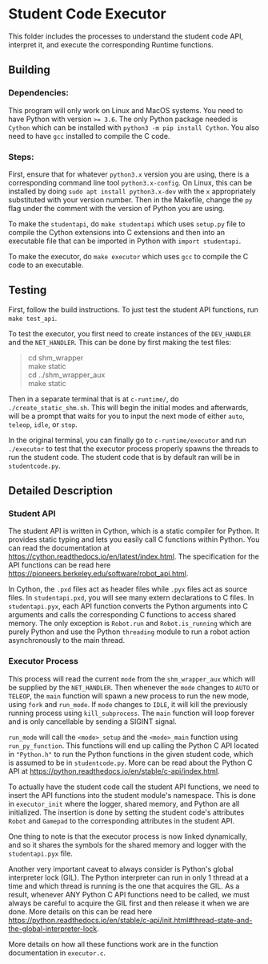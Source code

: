 # Student Code Executor

This folder includes the processes to understand the student code API, interpret it, and execute the corresponding Runtime functions. 

## Building

### Dependencies:
This program will only work on Linux and MacOS systems. You need to have Python with version `>= 3.6`. The only Python package needed is `Cython` which can be installed with `python3 -m pip install Cython`. You also need to have `gcc` installed to compile the C code.

### Steps:
First, ensure that for whatever `python3.x` version you are using, there is a corresponding command line tool `python3.x-config`. On Linux, this can be installed by doing `sudo apt install python3.x-dev` with the `x` appropriately substituted with your version number. Then in the Makefile, change the `py` flag under the comment with the version of Python you are using.

To make the `studentapi`, do `make studentapi` which uses `setup.py` file to compile the Cython extensions into C extensions and then into an executable file that can be imported in Python with `import studentapi`.

To make the executor, do `make executor` which uses `gcc` to compile the C code to an executable.

## Testing
First, follow the build instructions. To just test the student API functions, run `make test_api`. 

To test the executor, you first need to create instances of the `DEV_HANDLER` and the `NET_HANDLER`. This can be done by first making the test files:

> cd shm_wrapper  
> make static  
> cd ../shm_wrapper_aux  
> make static

Then in a separate terminal that is at `c-runtime/`, do `./create_static_shm.sh`. This will begin the initial modes and afterwards, will be a prompt that waits for you to input the next mode of either `auto`, `teleop`, `idle`, or `stop`.

In the original terminal, you can finally go to `c-runtime/executor` and run `./executor` to test that the executor process properly spawns the threads to run the student code. The student code that is by default ran will be in `studentcode.py`. 

## Detailed Description

### Student API
The student API is written in Cython, which is a static compiler for Python. It provides static typing and lets you easily call C functions within Python. You can read the documentation at https://cython.readthedocs.io/en/latest/index.html. The specification for the API functions can be read
here https://pioneers.berkeley.edu/software/robot_api.html. 

In Cython, the `.pxd` files act as header files while `.pyx` files act as source files. In `studentapi.pxd`, you will see many extern declarations to C files. In `studentapi.pyx`, each API function converts the Python arguments into C arguments and calls the corresponding C functions to access shared memory. The only exception is `Robot.run` and `Robot.is_running` which are purely Python and use the Python `threading` module to run a robot action asynchronously to the main thread. 

### Executor Process
This process will read the current `mode` from the `shm_wrapper_aux` which will be supplied by the `NET_HANDLER`. Then whenever the `mode` changes to `AUTO` or `TELEOP`, the `main` function will spawn a new process to run the new mode, using `fork` and `run_mode`. If `mode` changes to `IDLE`, it will kill the previously running process using `kill_subprocess`. The `main` function will loop forever and is only cancellable by sending a SIGINT signal.

`run_mode` will call the `<mode>_setup` and the `<mode>_main` function using `run_py_function`. This functions will end up calling the Python C API located in `"Python.h"` to run the Python functions in the given student code, which is assumed to be in `studentcode.py`. More can be read about the Python C API at https://python.readthedocs.io/en/stable/c-api/index.html. 

To actually have the student code call the student API functions, we need to insert the API functions into the student module's namespace. This is done in `executor_init` where the logger, shared memory, and Python are all initialized. The insertion is done by setting the student code's attributes `Robot` and `Gamepad` to the corresponding attributes in the student API. 

One thing to note is that the executor process is now linked dynamically, and so it shares the symbols for the shared memory and logger with the `studentapi.pyx` file. 

Another very important caveat to always consider is Python's global interpreter lock (GIL). The Python interpreter can run in only 1 thread at a time and which thread is running is the one that acquires the GIL. As a result, whenever ANY Python C API functions need to be called, we must always be careful to acquire the GIL first and then release it when we are done. More details on this can be read here https://python.readthedocs.io/en/stable/c-api/init.html#thread-state-and-the-global-interpreter-lock. 

More details on how all these functions work are in the function documentation in `executor.c`.
